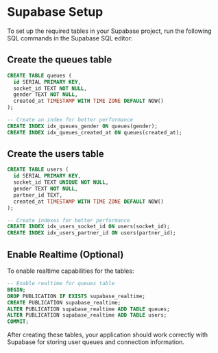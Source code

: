 # Supabase Setup

To set up the required tables in your Supabase project, run the following SQL commands in the Supabase SQL editor:

## Create the queues table

```sql
CREATE TABLE queues (
  id SERIAL PRIMARY KEY,
  socket_id TEXT NOT NULL,
  gender TEXT NOT NULL,
  created_at TIMESTAMP WITH TIME ZONE DEFAULT NOW()
);

-- Create an index for better performance
CREATE INDEX idx_queues_gender ON queues(gender);
CREATE INDEX idx_queues_created_at ON queues(created_at);
```

## Create the users table

```sql
CREATE TABLE users (
  id SERIAL PRIMARY KEY,
  socket_id TEXT UNIQUE NOT NULL,
  gender TEXT NOT NULL,
  partner_id TEXT,
  created_at TIMESTAMP WITH TIME ZONE DEFAULT NOW()
);

-- Create indexes for better performance
CREATE INDEX idx_users_socket_id ON users(socket_id);
CREATE INDEX idx_users_partner_id ON users(partner_id);
```

## Enable Realtime (Optional)

To enable realtime capabilities for the tables:

```sql
-- Enable realtime for queues table
BEGIN;
DROP PUBLICATION IF EXISTS supabase_realtime;
CREATE PUBLICATION supabase_realtime;
ALTER PUBLICATION supabase_realtime ADD TABLE queues;
ALTER PUBLICATION supabase_realtime ADD TABLE users;
COMMIT;
```

After creating these tables, your application should work correctly with Supabase for storing user queues and connection information.